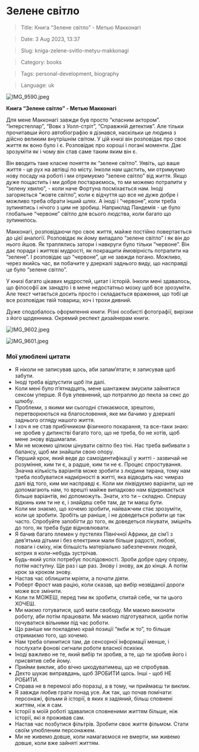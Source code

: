 # Зелене світло

> Title: Книга “Зелене світло” - Метью Макконагі

> Date: 3 Aug 2023, 13:37

> Slug: kniga-zelene-svitlo-metyu-makkonagi

> Category: books

> Tags: personal-development, biography

> Language: uk

![IMG_9590.jpeg](https://res.craft.do/user/full/b5a256f3-51ff-c8e5-10fe-9343b6a0451d/doc/02D3D150-CE0E-473E-BFDA-B5E9BB1919FA/8DC304B5-B183-4E75-9485-F717DA1AAD4B_2/ophPQc1x1onSBiUN6x1ra8qEr7tl8xQvykBT6g9VxOkz/IMG_9590.jpeg)

**Книга “Зелене світло” - Метью Макконагі**

Для мене Макконагі завжди був просто “класним актором”. “Інтерстеллар”, “Вовк з Уолл-стріт”, “Справжній детектив”. Але тільки прочитавши його автобіографію я дізнався, наскільки це людина з дійсно великим внутрішнім світом. У цій книзі він розповідає про своє життя як воно було і є. Розповідає про хороші і погані моменти. Дає зрозуміти як і чому він став саме таким яким він є.

Він вводить таке класне поняття як “зелене світло”. Уявіть, що ваше життя - це рух на автівці по місту. Інколи нам щастить, ми отримуємо нову посаду на роботі і ми отримуємо “зелене світло” від життя. Якщо дуже пощастить і ми добре постараємось, то ми можемо потрапити у “зелену хвилю”, - коли наче Фортуна посміхається нам. Іноді загоряється “жовте світло”, коли є відчуття що все не дуже добре і можливо треба обрати інший шлях. А іноді і “червоне”, коли треба зупинятись і нічого з цим не зробиш. Наприклад Пандемія - це було глобальне “червоне” світло для всього людства, коли багато що зупинилось.

Макконагі, розповідаючи про своє життя, майже постійно повертається до цієї аналогії. Розповідає як йому випадало “зелене світло” і як він до нього йшов. Як траплялись затори і навкруги було тільки “червоне”. Він дає поради і життєві мудрості, як покращити ймовірність потрапити на “зелене”. І розповідає що “червоне”, це не завжди погано. Можливо, через якийсь час, ви побачите у дзеркалі заднього виду, що насправді це було “зелене світло”.

У книзі багато цікавих мудростей, цитат і історій. Інколи мені здавалось, що філософії аж занадто і в мене недостатньо мозку щоб все зрозуміти. Але текст читається досить просто і складається враження, що тобі це все розповідає твій товариш, хоч і трохи дивний.

Дуже сподобалось оформлення книги. Різні особисті фотографії, вирізки з його щоденника. Окремий респект дизайнерам книги.

![IMG_9602.jpeg](https://res.craft.do/user/full/b5a256f3-51ff-c8e5-10fe-9343b6a0451d/doc/02D3D150-CE0E-473E-BFDA-B5E9BB1919FA/BBDEF16A-6527-4A33-BA36-76235D6BA4C9_2/WI8QAQwNDQxbeFpEbTY5Do6Aya5cw4zNa8kEgrd5oS0z/IMG_9602.jpeg)

![IMG_9601.jpeg](https://res.craft.do/user/full/b5a256f3-51ff-c8e5-10fe-9343b6a0451d/doc/02D3D150-CE0E-473E-BFDA-B5E9BB1919FA/3A589F27-7A5D-4086-8CF3-8B3C61CE432F_2/GxXEaYX72DLxB0zyYs8zhukOAdmF5lgdBYtRIjJQjdgz/IMG_9601.jpeg)

### Мої улюблені цитати

- Я ніколи не записував щось, аби запам’ятати; я записував щоб забути.
- Іноді треба відпустити щоб іти далі.
- Коли мені було п’ятнадцять, мене шантажем змусили зайнятися сексом уперше. Я був упевнений, що потраплю до пекла за секс до шлюбу.
- Проблеми, з якими ми сьогодні стикаємося, зрештою, перетворюються на благословення, яке ми бачимо у дзеркалі заднього огляду нашого життя.
- І хоч я не став прибічником фізичного покарання, та все-таки знаю: не зробив у дитинстві багато того, що не треба, бо не хотів, щоб мене знову відшмагали.
- Ми не можемо цілком цінувати світло без тіні. Нас треба вибивати з балансу, щоб ми знайшли свою опору.
- Перший крок, який веде до самоідентифікації у житті - зазвичай не розуміння, ким ти є, а радше, ким ти не є. Процес спростування. Значна кількість варіантів може зробити з людини тирана, тому нам треба позбуватися надмірності в житті, яка відводить нас чимраз далі від того, ким ми насправді є. Коли ми ліквідуємо варіанти, що не допомагають нам, то врешті майже випадково нам відкривається більше варіантів, які допоможуть. Знати, хто ти – складно. Спершу відкинь ким ти не є, і знайдеш себе там, де ти маєш бути.
- Коли ми знаємо, що хочемо зробити, найважчим стає зрозуміти, коли це зробити. Зробіть це раніше, і не доведеться робити це так часто. Спробуйте запобігти до того, як доведеться лікувати, зміцніть до того, як треба буде відновлювати.
- Я бачив багато племен у пустелях Північної Африки, де сім’ї з дев’ятьма дітьми і без електрики мали більше радості, любові, поваги і сміху, ніж більшість матеріально забезпечених людей, котрих я коли-небудь зустрічав.
- Будь-який успіх потребує послідовності. Зроби добре одну справу, потім наступну. Ще раз і ще раз. Знову і знову, аж до кінця. А потім крок за кроком знову.
- Настав час облишити мріяти, а почати діяти.
- Роберт Фрост мав рацію, коли сказав, що вибір незвіданої дороги може все змінити.
- Коли ти МОЖЕШ, перед тим як зробити, спитай себе, чи ти цього ХОЧЕШ.
- Ми маємо готуватися, щоб мати свободу. Ми маємо виконати роботу, аби потім працювати. Ми маємо підготуватися, щоби потім почуватися вільними під час роботи.
- Що раніше ми покладемо край позиції “якби ж то”, то більше отримаємо того, що хочемо.
- Нам треба опинитися там, де сенсорної інформації менше, і послухати фонові сигнали роботи власної психіки.
- Іноді важливо не те, який вибір ти зробив, а те, що ти зробив його і присвятив себе йому.
- Прийми виклик, або вічно шкодуватимеш, що не спробував.
- Дехто шукає виправдань, щоб ЗРОБИТИ щось. Інші - щоб НЕ РОБИТИ.
- Справа не в перемозі або поразці, а в тому, чи приймаєш ти виклик.
- Я завжди любив грати понад усе. Аж так, що почав помічати: персонажі, фільми й історії, в яких я задіяний, більш сповнені життям, ніж я сам.
- Історії в моїй роботі здавалися сповненими життям більше, ніж історії, які я проживав сам.
- Настав час позбутися фільтрів. Зробити своє життя фільмом. Стати своїм улюбленим персонажем.
- Ми не живемо довше, коли намагаємося не вмерти, ми живемо довше, коли вже зайняті життям.

